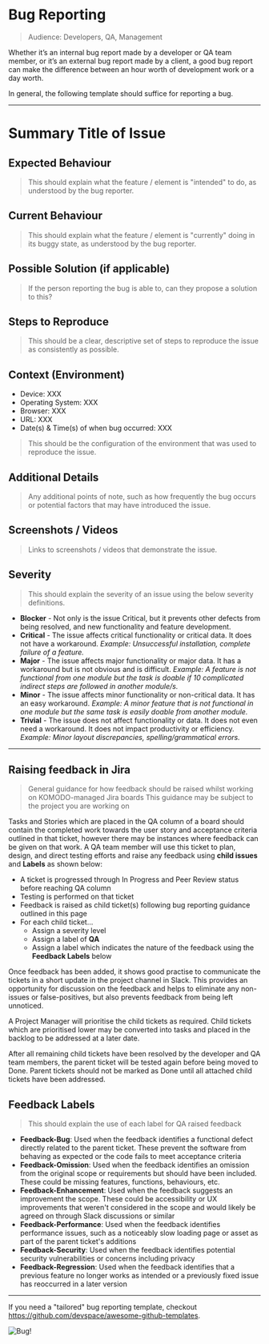 # Bug Reporting

>Audience: Developers, QA, Management

Whether it’s an internal bug report made by a developer or QA team member, or it’s an external bug report made by a client, a good bug report can make the difference between an hour worth of development work or a day worth.

In general, the following template should suffice for reporting a bug.

---

# Summary Title of Issue

## Expected Behaviour
> This should explain what the feature / element is "intended" to do, as understood by the bug reporter.

## Current Behaviour
> This should explain what the feature / element is "currently" doing in its buggy state, as understood by the bug reporter.

## Possible Solution (if applicable)
> If the person reporting the bug is able to, can they propose a solution to this?

## Steps to Reproduce
> This should be a clear, descriptive set of steps to reproduce the issue as consistently as possible.

## Context (Environment)

 - Device: XXX
 - Operating System: XXX
 - Browser: XXX
 - URL: XXX
 - Date(s) & Time(s) of when bug occurred: XXX

> This should be the configuration of the environment that was used to reproduce the issue.

## Additional Details

> Any additional points of note, such as how frequently the bug occurs or potential factors that may have introduced the issue.

## Screenshots / Videos

> Links to screenshots / videos that demonstrate the issue.

## Severity

> This should explain the severity of an issue using the below severity definitions. 
- **Blocker** - Not only is the issue Critical, but it prevents other defects from being resolved, and new functionality and feature development.
- **Critical** - The issue affects critical functionality or critical data. It does not have a workaround. *Example: Unsuccessful installation, complete failure of a feature.*
- **Major** - The issue affects major functionality or major data. It has a workaround but is not obvious and is difficult. *Example: A feature is not functional from one module but the task is doable if 10 complicated indirect steps are followed in another module/s.*
- **Minor** - The issue affects minor functionality or non-critical data. It has an easy workaround. *Example: A minor feature that is not functional in one module but the same task is easily doable from another module.*
- **Trivial** - The issue does not affect functionality or data. It does not even need a workaround. It does not impact productivity or efficiency. *Example: Minor layout discrepancies, spelling/grammatical errors.*

---

## Raising feedback in Jira

> General guidance for how feedback should be raised whilst working on KOMODO-managed Jira boards
> This guidance may be subject to the project you are working on

Tasks and Stories which are placed in the QA column of a board should contain the completed work towards the user story and acceptance criteria outlined in that ticket, however there may be instances where feedback can be given on that work. A QA team member will use this ticket to plan, design, and direct testing efforts and raise any feedback using **child issues** and **Labels** as shown below: 

- A ticket is progressed through In Progress and Peer Review status before reaching QA column
- Testing is performed on that ticket
- Feedback is raised as child ticket(s) following bug reporting guidance outlined in this page
- For each child ticket...
    - Assign a severity level
    - Assign a label of **QA**
    - Assign a label which indicates the nature of the feedback using the **Feedback Labels** below

Once feedback has been added, it shows good practise to communicate the tickets in a short update in the project channel in Slack. This provides an opportunity for discussion on the feedback and helps to eliminate any non-issues or false-positives, but also prevents feedback from being left unnoticed.

A Project Manager will prioritise the child tickets as required. Child tickets which are prioritised lower may be converted into tasks and placed in the backlog to be addressed at a later date.

After all remaining child tickets have been resolved by the developer and QA team members, the parent ticket will be tested again before being moved to Done. Parent tickets should not be marked as Done until all attached child tickets have been addressed.

## Feedback Labels

> This should explain the use of each label for QA raised feedback

- **Feedback-Bug**: Used when the feedback identifies a functional defect directly related to the parent ticket. These prevent the software from behaving as expected or the code fails to meet acceptance criteria
- **Feedback-Omission**: Used when the feedback identifies an omission from the original scope or requirements but should have been included. These could be missing features, functions, behaviours, etc.
- **Feedback-Enhancement**: Used when the feedback suggests an improvement the scope. These could be accessibility or UX improvements that weren't considered in the scope and would likely be agreed on through Slack discussions or similar
- **Feedback-Performance**: Used when the feedback identifies performance issues, such as a noticeably slow loading page or asset as part of the parent ticket's additions
- **Feedback-Security**: Used when the feedback identifies potential security vulnerabilities or concerns including privacy
- **Feedback-Regression**: Used when the feedback identifies that a previous feature no longer works as intended or a previously fixed issue has reoccurred in a later version

---

If you need a "tailored" bug reporting template, checkout https://github.com/devspace/awesome-github-templates.

![Bug!](http://i.imgur.com/ZjiFJ3D.gif)


